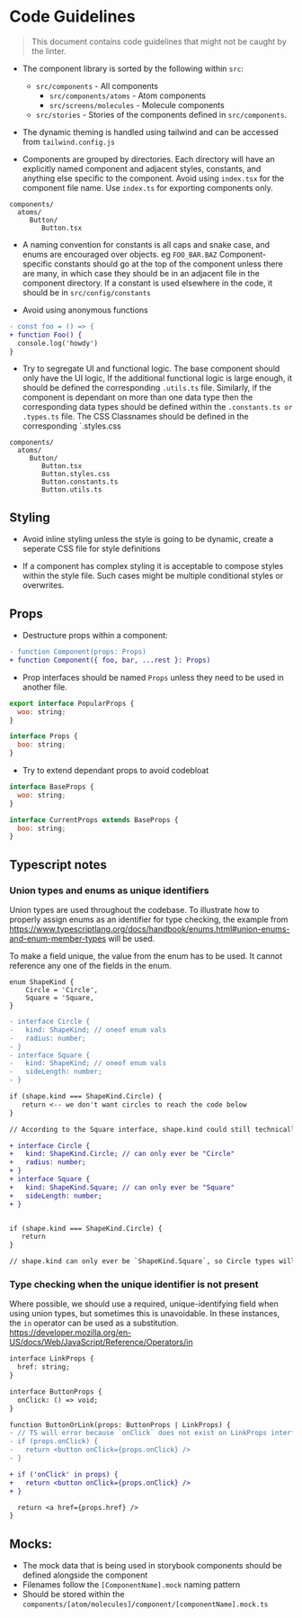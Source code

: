 # Code Guidelines

> This document contains code guidelines that might not be caught by the linter.

- The component library is sorted by the following within `src`:

  - `src/components` - All components
    - `src/components/atoms` - Atom components
    - `src/screens/molecules` - Molecule components
  - `src/stories` - Stories of the components defined in `src/components`.

- The dynamic theming is handled using tailwind and can be accessed from `tailwind.config.js`
  <br>

- Components are grouped by directories. Each directory will have an explicitly named component and adjacent styles, constants, and anything else specific to the component. Avoid using `index.tsx` for the component file name. Use `index.ts` for exporting components only.

```
components/
  atoms/
     Button/
        Button.tsx
```

- A naming convention for constants is all caps and snake case, and enums are encouraged over objects. eg `FOO_BAR.BAZ` Component-specific constants should go at the top of the component unless there are many, in which case they should be in an adjacent file in the component directory. If a constant is used elsewhere in the code, it should be in `src/config/constants`
  <br>

- Avoid using anonymous functions

```diff
- const foo = () => {
+ function Foo() {
  console.log('howdy')
}
```

- Try to segregate UI and functional logic. The base component should only have the UI logic, If the additional functional logic is large enough, it should be defined the corresponding `.utils.ts` file. Similarly, if the component is dependant on more than one data type then the corresponding data types should be defined within the `.constants.ts or .types.ts` file. The CSS Classnames should be defined in the corresponding `.styles.css

```
components/
  atoms/
     Button/
        Button.tsx
        Button.styles.css
        Button.constants.ts
        Button.utils.ts
```

## Styling

- Avoid inline styling unless the style is going to be dynamic, create a seperate CSS file for style definitions

- If a component has complex styling it is acceptable to compose styles within the style file. Such cases might be multiple conditional styles or overwrites.

## Props

- Destructure props within a component:

```diff
- function Component(props: Props)
+ function Component({ foo, bar, ...rest }: Props)
```

- Prop interfaces should be named `Props` unless they need to be used in another file.

```javascript
export interface PopularProps {
  woo: string;
}

interface Props {
  boo: string;
}
```

- Try to extend dependant props to avoid codebloat

```javascript
interface BaseProps {
  woo: string;
}

interface CurrentProps extends BaseProps {
  boo: string;
}
```

## Typescript notes

### Union types and enums as unique identifiers

Union types are used throughout the codebase. To illustrate how to properly assign enums as an identifier for type checking, the example from https://www.typescriptlang.org/docs/handbook/enums.html#union-enums-and-enum-member-types will be used.

To make a field unique, the value from the enum has to be used. It cannot reference any one of the fields in the enum.

```
enum ShapeKind {
    Circle = 'Circle',
    Square = 'Square,
}
```

```diff
- interface Circle {
-   kind: ShapeKind; // oneof enum vals
-   radius: number;
- }
- interface Square {
-   kind: ShapeKind; // oneof enum vals
-   sideLength: number;
- }

if (shape.kind === ShapeKind.Circle) {
   return <-- we don't want circles to reach the code below
}

// According to the Square interface, shape.kind could still technically be Circle here

+ interface Circle {
+   kind: ShapeKind.Circle; // can only ever be "Circle"
+   radius: number;
+ }
+ interface Square {
+   kind: ShapeKind.Square; // can only ever be "Square"
+   sideLength: number;
+ }


if (shape.kind === ShapeKind.Circle) {
   return
}

// shape.kind can only ever be `ShapeKind.Square`, so Circle types will not reach this code
```

### Type checking when the unique identifier is not present

Where possible, we should use a required, unique-identifying field when using union types, but sometimes this is unavoidable. In these instances, the `in` operator can be used as a substitution. https://developer.mozilla.org/en-US/docs/Web/JavaScript/Reference/Operators/in

```diff
interface LinkProps {
  href: string;
}

interface ButtonProps {
  onClick: () => void;
}

function ButtonOrLink(props: ButtonProps | LinkProps) {
- // TS will error because `onClick` does not exist on LinkProps interface
- if (props.onClick) {
-   return <button onClick={props.onClick} />
- }

+ if ('onClick' in props) {
+   return <button onClick={props.onClick} />
+ }

  return <a href={props.href} />
}
```

## Mocks:

- The mock data that is being used in storybook components should be defined alongside the component
- Filenames follow the `[ComponentName].mock` naming pattern
- Should be stored within the `components/[atom/molecules]/component/[componentName].mock.ts`
